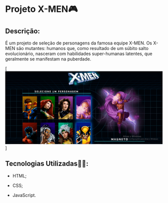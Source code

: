 # Projeto X-MEN🎮

## Descrição:

É um projeto de seleção de personagens da famosa equipe X-MEN.
Os X-MEN são mutantes: humanos que, como resultado de um súbito salto evolucionário, nasceram com habilidades super-humanas latentes, que geralmente se manifestam na puberdade.

[<img src="./imagens/imagens/tela-x-men.gif">]

## Tecnologias Utilizadas👨‍💻:

- HTML;

- CSS;

- JavaScript.